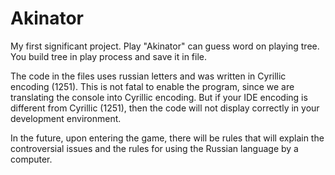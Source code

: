 # Akinator
My first significant project.
Play "Akinator" can guess word on playing tree.
You build tree in play process and save it in file.

The code in the files uses russian letters and was written in Cyrillic encoding (1251).
This is not fatal to enable the program, since we are translating the console into Cyrillic encoding. But if your IDE encoding is different from Cyrillic (1251), then the code will not display correctly in your development environment.

In the future, upon entering the game, there will be rules that will explain the controversial issues and the rules for using the Russian language by a computer.